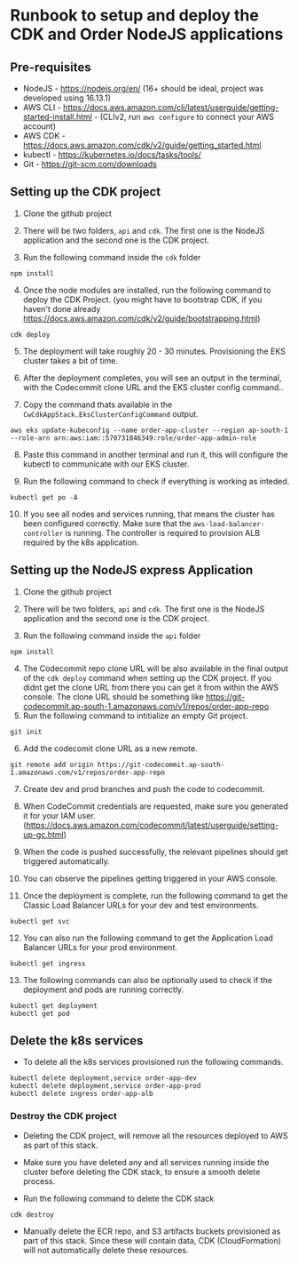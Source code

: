 # Runbook to setup and deploy the CDK and Order NodeJS applications

## Pre-requisites

- NodeJS - https://nodejs.org/en/ (16+ should be ideal, project was developed using 16.13.1)
- AWS CLI - https://docs.aws.amazon.com/cli/latest/userguide/getting-started-install.html - (CLIv2, run `aws configure` to connect your AWS account)
- AWS CDK - https://docs.aws.amazon.com/cdk/v2/guide/getting_started.html
- kubectl - https://kubernetes.io/docs/tasks/tools/
- Git - https://git-scm.com/downloads

## Setting up the CDK project

1. Clone the github project

2. There will be two folders, `api` and `cdk`. The first one is the NodeJS application and the second one is the CDK project.

3. Run the following command inside the `cdk` folder

```
npm install
```

4. Once the node modules are installed, run the following command to deploy the CDK Project. (you might have to bootstrap CDK, if you haven't done already https://docs.aws.amazon.com/cdk/v2/guide/bootstrapping.html)

```
cdk deploy
```

5. The deployment will take roughly 20 - 30 minutes. Provisioning the EKS cluster takes a bit of time.

6. After the deployment completes, you will see an output in the terminal, with the Codecommit clone URL and the EKS cluster config command..

7. Copy the command thats available in the `CwCdkAppStack.EksClusterConfigCommand` output.

```
aws eks update-kubeconfig --name order-app-cluster --region ap-south-1 --role-arn arn:aws:iam::570731846349:role/order-app-admin-role
```

8. Paste this command in another terminal and run it, this will configure the kubectl to communicate with our EKS cluster.

9. Run the following command to check if everything is working as inteded.

```
kubectl get po -A
```

10. If you see all nodes and services running, that means the cluster has been configured correctly. Make sure that the `aws-load-balancer-controller` is running. The controller is required to provision ALB required by the k8s application.

## Setting up the NodeJS express Application

1. Clone the github project

2. There will be two folders, `api` and `cdk`. The first one is the NodeJS application and the second one is the CDK project.

3. Run the following command inside the `api` folder

```
npm install
```

4. The Codecommit repo clone URL will be also available in the final output of the `cdk deploy` command when setting up the CDK project. If you didnt get the clone URL from there you can get it from within the AWS console. The clone URL should be something like https://git-codecommit.ap-south-1.amazonaws.com/v1/repos/order-app-repo.
5. Run the following command to intitialize an empty Git project.

```
git init
```

6. Add the codecomit clone URL as a new remote.

```
git remote add origin https://git-codecommit.ap-south-1.amazonaws.com/v1/repos/order-app-repo
```

7. Create dev and prod branches and push the code to codecommit.

8. When CodeCommit credentials are requested, make sure you generated it for your IAM user. (https://docs.aws.amazon.com/codecommit/latest/userguide/setting-up-gc.html)

9. When the code is pushed successfully, the relevant pipelines should get triggered automatically.

10. You can observe the pipelines getting triggered in your AWS console.

11. Once the deployment is complete, run the following command to get the Classic Load Balancer URLs for your dev and test environments.

```
kubectl get svc
```

12. You can also run the following command to get the Application Load Balancer URLs for your prod environment.

```
kubectl get ingress
```

13. The following commands can also be optionally used to check if the deployment and pods are running correctly.

```
kubectl get deployment
kubectl get pod
```



## Delete the k8s services

- To delete all the k8s services provisioned run the following commands.

```
kubectl delete deployment,service order-app-dev
kubectl delete deployment,service order-app-prod
kubectl delete ingress order-app-alb
```

### Destroy the CDK project

- Deleting the CDK project, will remove all the resources deployed to AWS as part of this stack.

- Make sure you have deleted any and all services running inside the cluster before deleting the CDK stack, to ensure a smooth delete process.

- Run the following command to delete the CDK stack

```
cdk destroy
```

- Manually delete the ECR repo, and S3 artifacts buckets provisioned as part of this stack. Since these will contain data, CDK (CloudFormation) will not automatically delete these resources.
